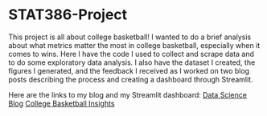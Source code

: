 # STAT386-Project

This project is all about college basketball! I wanted to do a brief analysis about what metrics matter the most in college basketball, especially when it comes to wins. Here I have the code I used to collect and scrape data and to do some exploratory data analysis. I also have the dataset I created, the figures I generated, and the feedback I received as I worked on two blog posts describing the process and creating a dashboard through Streamlit.

Here are the links to my blog and my Streamlit dashboard:
[Data Science Blog](https://mattlindeman.github.io)
[College Basketball Insights](https://collegebasketballinsights.streamlit.app)
